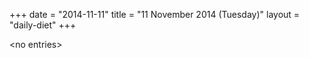 +++
date = "2014-11-11"
title = "11 November 2014 (Tuesday)"
layout = "daily-diet"
+++

<p>&lt;no entries&gt;</p>